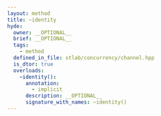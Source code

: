 ```yaml
---
layout: method
title: ~identity
hyde:
  owner: __OPTIONAL__
  brief: __OPTIONAL__
  tags:
    - method
  defined_in_file: stlab/concurrency/channel.hpp
  is_dtor: true
  overloads:
    ~identity():
      annotation:
        - implicit
      description: __OPTIONAL__
      signature_with_names: ~identity()
---
```

